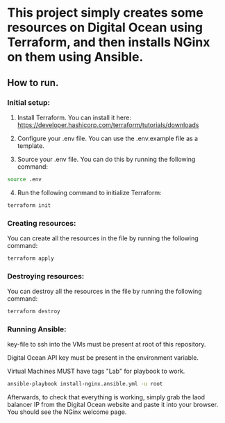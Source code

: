 # This project simply creates some resources on Digital Ocean using Terraform, and then installs NGinx on them using Ansible.

## How to run.

### Initial setup:

1. Install Terraform. You can install it here: https://developer.hashicorp.com/terraform/tutorials/downloads

2. Configure your .env file. You can use the .env.example file as a template.

3. Source your .env file. You can do this by running the following command:

```bash
source .env
```

4. Run the following command to initialize Terraform:

```bash
terraform init
```

### Creating resources:

You can create all the resources in the file by running the following command:

```bash
terraform apply
```

### Destroying resources:

You can destroy all the resources in the file by running the following command:

```bash
terraform destroy
```

### Running Ansible:
key-file to ssh into the VMs must be present at root of this repository.

Digital Ocean API key must be present in the environment variable.

Virtual Machines MUST have tags "Lab" for playbook to work.

```bash
ansible-playbook install-nginx.ansible.yml -u root
```

Afterwards, to check that everything is working, simply grab the laod balancer IP from the Digital Ocean website and paste it into your browser. You should see the NGinx welcome page.

